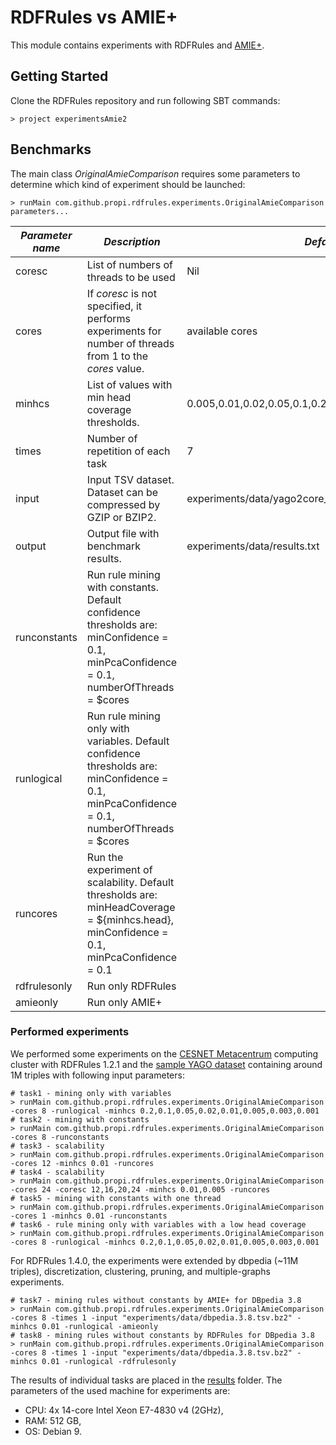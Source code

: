 # RDFRules vs AMIE+

This module contains experiments with RDFRules and [AMIE+](https://www.mpi-inf.mpg.de/departments/databases-and-information-systems/research/yago-naga/amie).

## Getting Started

Clone the RDFRules repository and run following SBT commands:
```
> project experimentsAmie2
```

## Benchmarks

The main class *OriginalAmieComparison* requires some parameters to determine which kind of experiment should be launched:

```
> runMain com.github.propi.rdfrules.experiments.OriginalAmieComparison parameters...
```

| *Parameter name*  | *Description*                                                                                                                                                                                                                                                              | *Default*                                              |
|-------------------|----------------------------------------------------------------------------------------------------------------------------------------------------------------------------------------------------------------------------------------------------------------------------|--------------------------------------------------------|
| coresc            | List of numbers of threads to be used                                                                                                                                                                                                                                      | Nil                                                    |
| cores             | If *coresc* is not specified, it performs experiments for number of threads from 1 to the *cores* value.                                                                                                                                                                   | available cores                                        |
| minhcs            | List of values with min head coverage thresholds.                                                                                                                                                                                                                          | 0.005,0.01,0.02,0.05,0.1,0.2,0.3                       |
| times             | Number of repetition of each task                                                                                                                                                                                                                                          | 7                                                      |
| input             | Input TSV dataset. Dataset can be compressed by GZIP or BZIP2.                                                                                                                                                                                                             | experiments/data/yago2core_facts.clean.notypes.tsv.bz2 |
| output            | Output file with benchmark results.                                                                                                                                                                                                                                        | experiments/data/results.txt                           |
| runconstants      | Run rule mining with constants. Default confidence thresholds are: minConfidence = 0.1, minPcaConfidence = 0.1, numberOfThreads = $cores                                                                                                                                   |                                                        |
| runlogical        | Run rule mining only with variables. Default confidence thresholds are: minConfidence = 0.1, minPcaConfidence = 0.1, numberOfThreads = $cores                                                                                                                              |                                                        |
| runcores          | Run the experiment of scalability. Default thresholds are: minHeadCoverage = ${minhcs.head}, minConfidence = 0.1, minPcaConfidence = 0.1                                                                                                                                   |                                                        |
| rdfrulesonly      | Run only RDFRules                                                                                                                                                                                                                                                          |                                                        |
| amieonly          | Run only AMIE+                                                                                                                                                                                                                                                             |                                                        |

### Performed experiments

We performed some experiments on the [CESNET Metacentrum](https://www.metacentrum.cz/en/index.html) computing cluster with RDFRules 1.2.1 and the [sample YAGO dataset](./data/yago2core_facts.clean.notypes.tsv.bz2) containing around 1M triples with following input parameters:

```
# task1 - mining only with variables
> runMain com.github.propi.rdfrules.experiments.OriginalAmieComparison -cores 8 -runlogical -minhcs 0.2,0.1,0.05,0.02,0.01,0.005,0.003,0.001
# task2 - mining with constants
> runMain com.github.propi.rdfrules.experiments.OriginalAmieComparison -cores 8 -runconstants
# task3 - scalability
> runMain com.github.propi.rdfrules.experiments.OriginalAmieComparison -cores 12 -minhcs 0.01 -runcores
# task4 - scalability
> runMain com.github.propi.rdfrules.experiments.OriginalAmieComparison -cores 24 -coresc 12,16,20,24 -minhcs 0.01,0.005 -runcores
# task5 - mining with constants with one thread
> runMain com.github.propi.rdfrules.experiments.OriginalAmieComparison -cores 1 -minhcs 0.01 -runconstants
# task6 - rule mining only with variables with a low head coverage
> runMain com.github.propi.rdfrules.experiments.OriginalAmieComparison -cores 8 -runlogical -minhcs 0.2,0.1,0.05,0.02,0.01,0.005,0.003,0.001
```

For RDFRules 1.4.0, the experiments were extended by dbpedia (~11M triples), discretization, clustering, pruning, and multiple-graphs experiments.

```
# task7 - mining rules without constants by AMIE+ for DBpedia 3.8
> runMain com.github.propi.rdfrules.experiments.OriginalAmieComparison -cores 8 -times 1 -input "experiments/data/dbpedia.3.8.tsv.bz2" -minhcs 0.01 -runlogical -amieonly
# task8 - mining rules without constants by RDFRules for DBpedia 3.8
> runMain com.github.propi.rdfrules.experiments.OriginalAmieComparison -cores 8 -times 1 -input "experiments/data/dbpedia.3.8.tsv.bz2" -minhcs 0.01 -runlogical -rdfrulesonly
```

The results of individual tasks are placed in the [results](./results) folder. The parameters of the used machine for experiments are:
- CPU: 4x 14-core Intel Xeon E7-4830 v4 (2GHz),
- RAM: 512 GB,
- OS: Debian 9.

